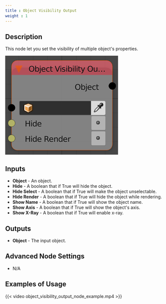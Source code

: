 ```yaml
---
title : Object Visibility Output
weight : 1
---
```


## Description

This node let you set the visibility of multiple object's properties.

![image](object_visibility_output_node.png)

## Inputs

- **Object** - An object.
- **Hide** - A boolean that if True will hide the object.
- **Hide Select** - A boolean that if True will make the object
    unselectable.
- **Hide Render** - A boolean that if True will hide the object while
    rendering.
- **Show Name** - A boolean that if True will show the object name.
- **Show Axis** - A boolean that if True will show the object's axis.
- **Show X-Ray** - A boolean that if True will enable x-ray.

## Outputs

- **Object** - The input object.

## Advanced Node Settings

- N/A

## Examples of Usage

{{< video object_visibility_output_node_example.mp4 >}}
